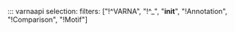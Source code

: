 ::: varnaapi
    selection:
		  filters: ["!^VARNA", "!^_", "__init__", "!Annotation", "!Comparison", "!Motif"]
